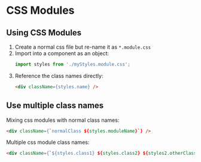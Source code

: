 # CSS Modules

## Using CSS Modules
1. Create a normal css file but re-name it as `*.module.css`
2. Import into a component as an object:
   ```JavaScript
   import styles from './myStyles.module.css';
   ```
3. Reference the class names directly:
   ```Html
   <div className={styles.name} />
   ```
   
## Use multiple class names
Mixing css modules with normal class names:
```Html
<div className={`normalClass ${styles.moduleName}`} />
```

Multiple css module class names:
```Html
<div className={`${styles.class1} ${styles.class2} ${styles2.otherClass}`} />
```

